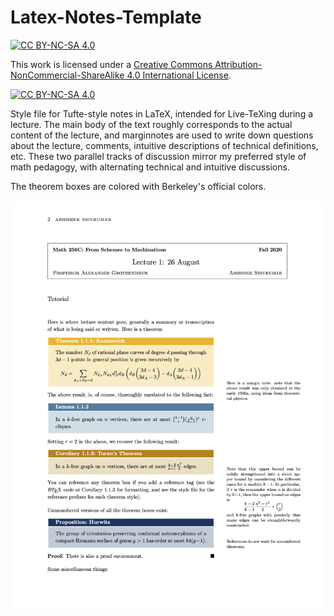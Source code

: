 # Latex-Notes-Template
[![CC BY-NC-SA 4.0][cc-by-nc-sa-shield]][cc-by-nc-sa]

This work is licensed under a
[Creative Commons Attribution-NonCommercial-ShareAlike 4.0 International License][cc-by-nc-sa].

[![CC BY-NC-SA 4.0][cc-by-nc-sa-image]][cc-by-nc-sa]

[cc-by-nc-sa]: http://creativecommons.org/licenses/by-nc-sa/4.0/
[cc-by-nc-sa-image]: https://licensebuttons.net/l/by-nc-sa/4.0/88x31.png
[cc-by-nc-sa-shield]: https://img.shields.io/badge/License-CC%20BY--NC--SA%204.0-lightgrey.svg

Style file for Tufte-style notes in LaTeX, intended for Live-TeXing during a lecture. The main body of the text roughly corresponds to the actual content of the lecture, and marginnotes are used to write down questions about the lecture, comments, intuitive descriptions of technical definitions, etc. These two parallel tracks of discussion mirror my preferred style of math pedagogy, with alternating technical and intuitive discussions.

The theorem boxes are colored with Berkeley's official colors. 

![sample page](https://github.com/ultravioletcatastrophe/Latex-Notes-Template/blob/cb4e59fa5227a6b38c4e5c50538ca53c59d9163c/sample.png)
